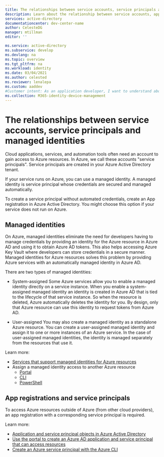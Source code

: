 ```yaml
---
title: The relationships between service accounts, service principals and managed identities  | Azure 
description: Learn about the relationship between service accounts, app registrations, service principals and managed identities
services: active-directory
documentationcenter: dev-center-name
author: CelesteDG
manager: mtillman
editor: ''

ms.service: active-directory
ms.subservice: develop
ms.devlang: na
ms.topic: overview
ms.tgt_pltfrm: na
ms.workload: identity
ms.date: 03/04/2021
ms.author: celested
ms.reviewer: lenalepa
ms.custom: aaddev
#Customer intent: As an application developer, I want to understand about the Microsoft identity platform so I can decide which endpoint and platform best meets my needs.
ms.collection: M365-identity-device-management
---
```


# The relationships between service accounts, service principals and managed identities

Cloud applications, services, and automation tools often need an account to gain access to Azure resources. In Azure, we call these accounts "service principals". Service principals are created in your Azure Active Directory tenant.

If your service runs on Azure, you can use a managed identity. A managed identity is service principal whose credentials are secured and managed automatically.

To create a service principal without automated credentials, create an App registration in Azure Active Directory. You might choose this option if your service does not run on Azure. 

## Managed identities
On Azure, managed identities eliminate the need for developers having to manage credentials by providing an identity for the Azure resource in Azure AD and using it to obtain Azure AD tokens. This also helps accessing Azure Key Vault where developers can store credentials in a secure manner. Managed identities for Azure resources solves this problem by providing Azure services with an automatically managed identity in Azure AD.

There are two types of managed identities:

* System-assigned Some Azure services allow you to enable a managed identity directly on a service instance. When you enable a system-assigned managed identity an identity is created in Azure AD that is tied to the lifecycle of that service instance. So when the resource is deleted, Azure automatically deletes the identity for you. By design, only that Azure resource can use this identity to request tokens from Azure AD.

* User-assigned You may also create a managed identity as a standalone Azure resource. You can create a user-assigned managed identity and assign it to one or more instances of an Azure service. In the case of user-assigned managed identities, the identity is managed separately from the resources that use it.

Learn more:

* [Services that support managed identities for Azure resources](active-directory-authentication-libraries.md) 
* Assign a managed identity access to another Azure resource
    * [Portal](https://docs.microsoft.com/azure/active-directory/managed-identities-azure-resources/howto-assign-access-portal) 
    * [CLI](https://docs.microsoft.com/azure/active-directory/managed-identities-azure-resources/howto-assign-access-cli) 
    * [PowerShell](https://docs.microsoft.com/azure/active-directory/managed-identities-azure-resources/howto-assign-access-powershell) 

## App registrations and service principals

To access Azure resources outside of Azure (from other cloud providers), an app registration with a corresponding service principal is required. 

Learn more:
* [Application and service principal objects in Azure Active Directory](https://docs.microsoft.com/azure/active-directory/develop/app-objects-and-service-principals) 
* [Use the portal to create an Azure AD application and service principal that can access resources](https://docs.microsoft.com/azure/active-directory/develop/howto-create-service-principal-portal) 
* [Create an Azure service principal with the Azure CLI](https://docs.microsoft.com/cli/azure/create-an-azure-service-principal-azure-cli)
